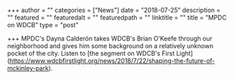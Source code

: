 +++
author = ""
categories = ["News"]
date = "2018-07-25"
description = ""
featured = ""
featuredalt = ""
featuredpath = ""
linktitle = ""
title = "MPDC on WDCB"
type = "post"

+++ 
MPDC's Dayna Calderón takes WDCB's Brian O'Keefe through our neighborhood and gives him some background on a relatively unknown pocket of the city. Listen to [the segment on WDCB's First Light] (https://www.wdcbfirstlight.org/news/2018/7/22/shaping-the-future-of-mckinley-park).






